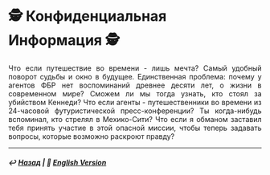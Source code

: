 
# 🕵️ Конфиденциальная Информация 🕵️
<p align="justify">Что если путешествие во времени - лишь мечта? Самый удобный поворот судьбы и окно в будущее. Единственная проблема: почему у агентов ФБР нет воспоминаний древнее десяти лет, о жизни в современном мире? Cможем ли мы тогда узнать, кто стоял за убийством Кеннеди? Что если агенты - путешественники во времени из 24-часовой футуристической пресс-конференции? Ты когда-нибудь вспоминал, кто стрелял в Мехико-Сити? Что если я обманом заставил тебя принять участие в этой опасной миссии, чтобы теперь задавать вопросы, которые возможно раскроют правду?</p>

***

##### ↩️ [Назад](index-2.md) | 🗽 [English Version](confidential.md)

